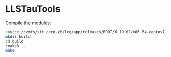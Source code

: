 # LLSTauTools

Compile the modules:
```sh
source /cvmfs/sft.cern.ch/lcg/app/releases/ROOT/6.19.02/x86_64-centos7-gcc48-opt/bin/thisroot.sh
mkdir build
cd build
cmake3 ..
make
```
